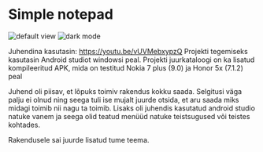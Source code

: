 # Simple notepad

![default view](https://i.imgur.com/EYlIUdc.png)
![dark mode](https://i.imgur.com/J2qWEVn.png)

Juhendina kasutasin: https://youtu.be/vUVMebxypzQ
Projekti tegemiseks kasutasin Android studiot windowsi peal. Projekti juurkataloogi on ka lisatud kompileeritud APK, mida on testitud
Nokia 7 plus (9.0) ja Honor 5x (7.1.2) peal

Juhend oli piisav, et lõpuks toimiv rakendus kokku saada. Selgitusi väga palju ei olnud ning seega tuli ise mujalt juurde otsida, 
et aru saada miks midagi toimib nii nagu ta toimib. 
Lisaks oli juhendis kasutatud android studio natuke vanem ja seega olid teatud menüüd natuke teistsugused või teistes kohtades.

Rakendusele sai juurde lisatud tume teema.
